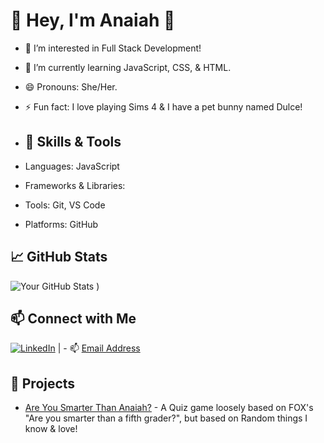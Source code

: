 # 👋 Hey, I'm Anaiah 💞️

- 👀 I’m interested in Full Stack Development!
- 🌱 I’m currently learning JavaScript, CSS, & HTML.
- 😄 Pronouns: She/Her.
- ⚡ Fun fact: I love playing Sims 4 & I have a pet bunny named Dulce!

- ## 🔧 Skills & Tools

- Languages: JavaScript
- Frameworks & Libraries: 
- Tools: Git, VS Code
- Platforms: GitHub

## 📈 GitHub Stats

![Your GitHub Stats](https://github-readme-stats.vercel.app/api?username=Anaiahm&show_icons=true&theme=radical)
)


## 📫 Connect with Me

[![LinkedIn](https://img.shields.io/badge/LinkedIn-Profile-blue?style=flat-square&logo=linkedin&logoColor=white)](https://www.linkedin.com/in/anaiah-maddox/)  | - 📫 [Email Address](mailto:anaiahmaddox@gmail.com)

## 🚀 Projects

- [Are You Smarter Than Anaiah?](https://anaiahm.github.io/Are-You-Smarter-Than-Anaiah-Quiz-Game/) - A Quiz game loosely based on FOX's "Are you smarter than a fifth grader?", but based on Random things I know & love! 
<!---
Anaiahm/Anaiahm is a ✨ special ✨ repository because its `README.md` (this file) appears on your GitHub profile.
You can click the Preview link to take a look at your changes.
- 💞️ I’m looking to collaborate on ...
- 📫 How to reach me ... 
[Website](your-website-url)
<!---
